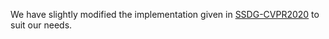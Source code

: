 We have slightly modified the implementation given in [SSDG-CVPR2020](https://github.com/taylover-pei/SSDG-CVPR2020) to suit our needs. 

